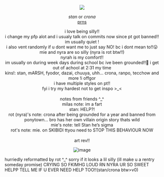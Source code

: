 <div align="center">

 ![](https://media.discordapp.net/attachments/887048432097853440/1242930819203596348/Untitled138_20240522210311.png?ex=664fa107&is=664e4f87&hm=10be19c5b0ca0ec328115592ba79c38220ff78de8a2cca6ed413d690097618df&=&format=webp&quality=lossless&width=741&height=602)

</div>

<div align="center">

 $\textit{stan}$ or   $\textit{crona}$ </br>
 [prns](https://en.pronouns.page/@cronazone)
</div>

<div align="center">
i love being silly!! </br>i change my pfp alot and i usualy talk on commits now since pt got banned!! </br> im usually quiet ! </br> i also vent randomly if u dont want me to just say NO! bc i dont mean to!!😛</br>
mie and nyra are so silly (nyra is rot btw!!) </br> nyrah is my comfort!! </br>im usually on during week days during school bc ive been grounded!!🤟 i get out of achool at 2:31 my time </br> kins!: stan, mARSH, fyodor, dazai, chuuya, uhh... crona, ranpo, tecchow and more !i offgor </br> i have multiple styles on pt!! </br>fyi i try my hardest not to get inspo >_<
</div>

</br>
<div align="center">
 notes from friends ^_^ </br>
 milas note: im a fart </br> stan: HELP?! </br>
 rot (nyra)'s note: crona after being grounded for a year and banned from ponytown... bro has her own villain origin story thats wild </br>
 mie's note: tell Stan he’s sigma </br>
 rot's note: mie. on SKIBIDI ttyou need to STOP THIS BEHAVIOUR NOW
</div>

</br>
<div align="center">
 art rev!! 
 
 ![image](https://github.com/omyistxanz/omyistxanz/assets/148891914/b757a8c0-7a3a-4c76-b95a-afb130d6aa54)
</div>


hurriedly reformatted by rot ^_^ sorry if it looks a lil silly (ill make u a rentry someday promise)
CRYING SO FKIMHG LOUD RN NYRA UR SO SWEET HELPP TELL ME IF U EVER NEED HELP TOO!!(stan/crona btw>v0)
